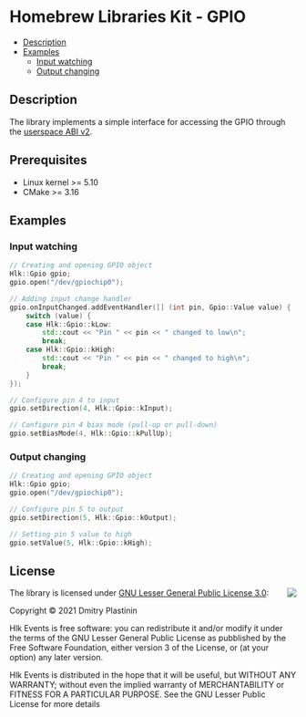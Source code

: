 # Homebrew Libraries Kit - GPIO

- [Description](#description)
- [Examples](#examples)
    - [Input watching](#input-watching)
    - [Output changing](#output-changing)

## Description

The library implements a simple interface for accessing the GPIO through the [userspace ABI v2](https://github.com/torvalds/linux/blob/v5.10/include/uapi/linux/gpio.h).

## Prerequisites

- Linux kernel >= 5.10
- CMake >= 3.16

## Examples

### Input watching

```cpp
// Creating and opening GPIO object
Hlk::Gpio gpio;
gpio.open("/dev/gpiochip0");

// Adding input change handler
gpio.onInputChanged.addEventHandler([] (int pin, Gpio::Value value) {
    switch (value) {
    case Hlk::Gpio::kLow:
        std::cout << "Pin " << pin << " changed to low\n";
        break;
    case Hlk::Gpio::kHigh:
        std::cout << "Pin " << pin << " changed to high\n";
        break;
    }
});

// Configure pin 4 to input
gpio.setDirection(4, Hlk::Gpio::kInput);

// Configure pin 4 bias mode (pull-up or pull-down)
gpio.setBiasMode(4, Hlk::Gpio::kPullUp);
```

### Output changing

```cpp
// Creating and opening GPIO object
Hlk::Gpio gpio;
gpio.open("/dev/gpiochip0");

// Configure pin 5 to output
gpio.setDirection(5, Hlk::Gpio::kOutput);

// Setting pin 5 value to high
gpio.setValue(5, Hlk::Gpio::kHigh);
```

## License

<img align="right" src="https://www.gnu.org/graphics/lgplv3-with-text-154x68.png">

The library is licensed under [GNU Lesser General Public License 3.0](https://www.gnu.org/licenses/lgpl-3.0.txt):

Copyright © 2021 Dmitry Plastinin

Hlk Events is free software: you can redistribute it and/or modify it under the terms of the GNU Lesser General Public License as pubblished by the Free Software Foundation, either version 3 of the License, or (at your option) any later version.

Hlk Events is distributed in the hope that it will be useful, but WITHOUT ANY WARRANTY; without even the implied warranty of MERCHANTABILITY or FITNESS FOR A PARTICULAR PURPOSE. See the GNU Lesser Public License for more details
